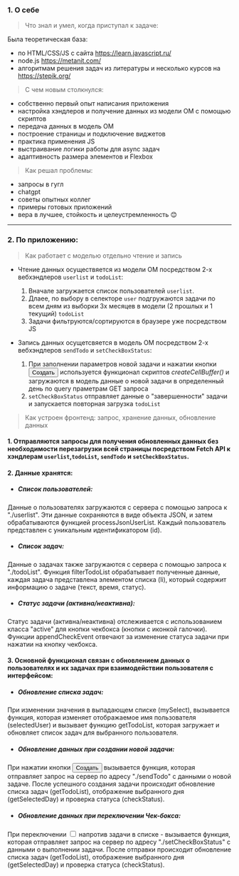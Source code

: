 ### 1. О себе
> Что знал и умел, когда приступал к задаче:

Была теоретическая база:
- по HTML/CSS/JS с сайта <https://learn.javascript.ru/>
- node.js <https://metanit.com/>
- алгоритмам решения задач из литературы и несколько курсов на <https://stepik.org/>

> С чем новым столкнулся:
- собственно первый опыт написания приложения
- настройка хэндлеров и получение данных из модели ОМ с помощью скриптов
- передача данных в модель ОМ
- построение страницы и подключение виджетов
- практика применения JS
- выстраивание логики работы для async задач
- адаптивность размера элементов и Flexbox

> Как решал проблемы:

- запросы в гугл
- chatgpt
- советы опытных коллег
- примеры готовых приложений
- вера в лучшее, стойкость и целеустремленность 😊
---
### 2. По приложению:
> Как работает с моделью отдельно чтение и запись

- Чтение данных осуществяется из модели ОМ посредством 2-х вебхэндлеров `userlist` и `todoList`: 
    1) Вначале загружается список пользователей `userlist`. 
    2) Длаее, по выбору в селекторе `user` подгружаются задачи по всем дням из выборки 3х месяцев в модели (2 прошлых и 1 текущий) `todoList` 
    3) Задачи фильтруются/сортируются в браузере уже посредством JS

- Запись данных осущетсвяется в модель ОМ посредством 2-х вебхэндлеров `sendTodo` и `setCheckBoxStatus`: 
    1) При заполнении параметров новой задачи и нажатии кнопки <button>Создать</button> используется функционал скриптов *createCellBuffer()* и загружаются в модель данные о новой задачи в определенный день по query праметрам GET запроса
    2) `setCheckBoxStatus` отправляет данные о "завершенности" задачи и запускается повторная загрузка `todoList`


> Как устроен фронтенд: запрос, хранение данных, обновление данных

#### 1. Отправляются запросы для получения обновленных данных без необходимости перезагрузки всей страницы посредством Fetch API к хэндлерам `userlist`,`todoList`, `sendTodo` и `setCheckBoxStatus`.
#### 2. Данные хранятся:
* ##### Список пользователей:  
Данные о пользователях загружаются с сервера с помощью запроса к "./userlist". Эти данные сохраняются в виде объекта JSON, и затем обрабатываются функцией processJsonUserList. Каждый пользователь представлен с уникальным идентификатором (id).

* ##### Список задач: 
Данные о задачах также загружаются с сервера с помощью запроса к "./todoList". Функция filterTodoList обрабатывает полученные данные, каждая задача представлена элементом списка (li), который содержит информацию о задаче (текст, время, статус).

* ##### Статус задачи (активна/неактивна):
Статус задачи (активна/неактивна) отслеживается с использованием класса "active" для кнопки чекбокса (кнопки с иконкой галочки). Функции appendCheckEvent отвечают за изменение статуса задачи при нажатии на кнопку чекбокса.

#### 3. Основной функционал связан с обновлением данных о пользователях и их задачах при взаимодействии пользователя с интерфейсом:

* ##### Обновление списка задач:  
При изменении значения в выпадающем списке (mySelect), вызывается функция, которая изменяет отображаемое имя пользователя (selectedUser) и вызывает функцию getTodoList, которая загружает и обновляет список задач для выбранного пользователя.
* ##### Обновление данных при создании новой задачи:  
При нажатии кнопки <button>Создать</button> вызывается функция, которая отправляет запрос на сервер по адресу "./sendTodo" с данными о новой задаче. После успешного создания задачи происходит обновление списка задач (getTodoList), отображение выбранного дня (getSelectedDay) и проверка статуса (checkStatus).
* ##### Обновление данных при переключении Чек-бокса:   
При переключении <input type="checkbox"> напротив задачи в списке - вызывается функция, которая отправляет запрос на сервер по адресу "./setCheckBoxStatus" с данными о выполнении задачи. После отправки происходит обновление списка задач (getTodoList), отображение выбранного дня (getSelectedDay) и проверка статуса (checkStatus).
